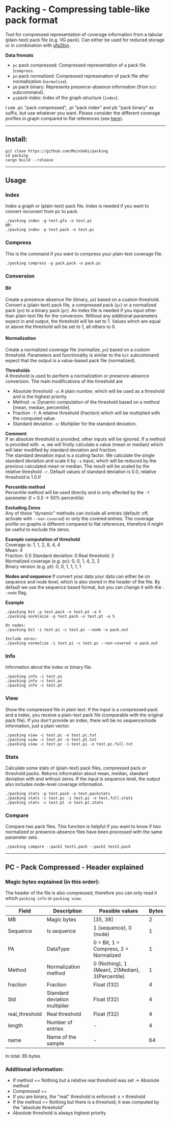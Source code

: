 # Packing - Compressing table-like pack format
Tool for compressed representation of coverage information from a tabular (plain-text) pack file (e.g. VG pack).
Can either be used for reduced storage or in combination with [gfa2bin](https://github.com/MoinSebi/gfa2bin).  

**Data fromats**  
- ```pc``` pack compressed: Compressed representation of a pack file (```compress```. 
- ```pn``` pack normalized: Compressed represenation of pack file after normalization (```normalize```).
- ```pb``` pack binary: Represents presence-absence information (from ```bit``` subcommand). 
- ```pi```pack index: Index of the graph structure (```index```).  


I use .pc "pack compressed", .pi "pack index" and pb "pack binary" as suffix, but use whatever you want. Please consider the different coverage profiles in graph compared to flat references (see [here](./images/cov_dis.png)). 



___ 
## Install: 

```
git clone https://github.com/MoinSebi/packing
cd packing
cargo build --release
```
___
## Usage
### Index

Index a graph or (plain-text) pack file. Index is needed if you want to convert reconvert from pc to pack.  

``` 
./packing index -g test.gfa -o test.pi 
OR: 
./packing index -p test.pack -o test.pi 
```
### Compress
This is the command if you want to compress your plain-text coverage file. 

``` 
./packing compress -p pack.pack -o pack.pc 
```


### Conversion 
#### Bit 
Create a presence-absence file (binary, ```pb```) based on a custom threshold. Convert a (plain-text) pack file, a compressed pack (```pc```) or a normalized pack (```pn```) to a binary pack (```pt```). An index file is needed if you input other than plain-text file for the conversion. Without any additional parameters expect in and output, the threshold will be set to 1. Values which are equal or above the threshold will be set to 1, all others to 0.

#### Normalization
Create a normalized coverage file (normalize, ```pn```) based on a custom threshold. Parameters and functionality is similar to the ```bit``` subcommand expect that the output is a value-based pack file (normalized). 

**Thresholds**  
A threshold is used to perform a normalization or presence-absence conversion. The main modifications of the threshold are  
- Absolute threshold ````-a````: A plain number, which will be used as a threshold and is the highest priority.
- Method ```-m```: Dynamic computation of the threshold based on a method [mean, median, percentile]. 
- Fraction ```-f```: A relative threshold (fraction) which will be multiplied with the computed value.
- Standard deviation ```-s```: Multiplier for the standard deviation.

**Comment**  
If an absolute threshold is provided, other inputs will be ignored. If a method is provided with ```-m```, we will firstly calculate a value (mean or median) which will later modified by standard deviation and fraction.   
The standard deviation input is a scaling factor. We calculate the single standard deviation and scale it by ```-s``` input, which will be reduced by the previous calculated mean or median. The result will be scaled by the relative threshold ```-r```. Default values of standard deviation is 0.0, relative threshold is 1.0.If

**Percentile method**  
Percentile method will be used directly and is only affected by the ```-f``` parameter (f = 0.5 -> 50% percentile)

**Excluding Zeros**  
Any of these "dynamic" methods can include all entries (default: off, activate with ```--non-covered```) or only the covered entries. The coverage profile on graphs is different compared to flat references, therefore it might be useful to exclude the zeros.


**Example computation of threshold**  
Coverage is: 1, 1, 2, 8, 4, 4  
Mean: 4  
Fraction: 0.5
Standard deviation: 0
Real threshold: 2  
Normalized coverage (e.g. pc): 0, 0, 1, 4, 2, 2  
Binary version (e.g. pt): 0, 0, 1, 1, 1, 1  

**Nodes and sequence**
If convert your data your data can either be on sequence and node level, which is also stored in the header of the file. By default we use the sequence based format, but you can change it with the ```--node``` flag.



**Example** 
```
./packing bit -p test.pack -o test.pt -a 5 
./packing normlaize -p test.pack -o test.pt -a 5  

On nodes: 
./packing bit -i test.pi -c test.pc --node -o pack.out

Include zeros:   
./packing normalize -i test.pi -c test.pc --non-covered -o pack.out 
```



### Info
Information about the index or binary file.
``` 
./packing info -i test.pi 
./packing info -c test.pc
./packing info -c test.pt
```


### View
Show the compressed file in plain text. If the input is a compressed pack and a index, you receive a plain-text pack file (comparable with the original pack file). If you don't provide an index, there will be no sequence/node information, just a plain vector. 
``` 
./packing view -c test.pc -o test.pc.txt
./packing view -c test.pt -o test.pt.txt
./packing view -c test.pc -i test.pi -o test.pc.full.txt
```

### Stats
Calculate some stats of (plain-text) pack files, compressed pack or threshold packs. Returns information about mean, median, standard deviation with and without zeros. If the input is sequence level, the output also includes node-level coverage information. 
``` 
./packing stats -p test.pack -o test.packstats
./packing stats -c test.pc -i test.pi -o test.full.stats
./packing stats -c test.pt -o test.pt.stats
```

### Compare
Compare two pack files. This function is helpful if you want to know if two normalized or presence-absence files have been processed with the same parameter sets.  
```
./packing compare --pack1 test1.pack --pack2 test2.pack
```

---

## PC - Pack Compressed - Header explained
### Magic bytes explained (in this order): 
The header of the file is also compressed, therefore you can only read it which ```packing info``` or ```packing view```.

| Field          | Description                    | Possible values                                 | Bytes |
|----------------|--------------------------------|-------------------------------------------------|-------|
| MB             | Magic bytes                    | [35, 38]                                        | 2     |
| Sequence       | Is sequence                    | 1 (sequence), 0 (node)                          | 1     |
| PA             | DataType                       | 0 = Bit, 1 = Compress, 2 = Normalized           | 1     |
| Method         | Normalization method           | 0 (Nothing), 1 (Mean), 2(Median), 3(Percentile) | 1     |
| fraction       | Fraction                       | Float (f32)                                     | 4     |
| Std            | Standard deviation multiplier  | Float (f32)                                     | 4     |
| real_threshold | Real threshold                 | Float (f32)                                     | 4     |
| length         | Number of entries              | -                                               | 4     |
| name           | Name of the sample             | -                                               | 64    |



In total: 85 bytes

### Additional information:
- If method == Nothing but a relative real threshold was set -> Absolute method
- Compressed == 
- If you are binary, the "real" threshold is enforced: x > threshold
- If the method == Nothing but there is a threshold, it was computed by the "absolute threshold"
- Absolute threshold is always highest priority
  



